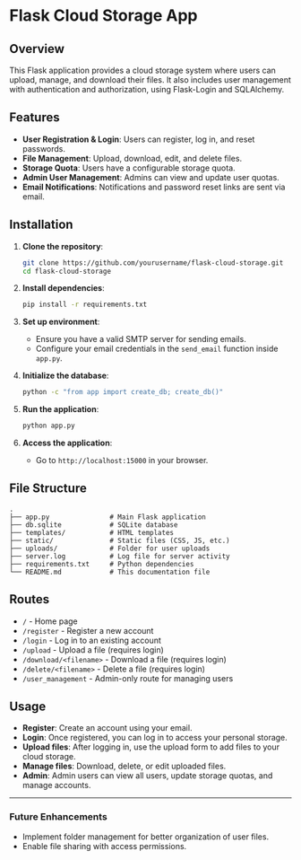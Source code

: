 
# Flask Cloud Storage App

## Overview

This Flask application provides a cloud storage system where users can upload, manage, and download their files. It also includes user management with authentication and authorization, using Flask-Login and SQLAlchemy.

## Features

- **User Registration & Login**: Users can register, log in, and reset passwords.
- **File Management**: Upload, download, edit, and delete files.
- **Storage Quota**: Users have a configurable storage quota.
- **Admin User Management**: Admins can view and update user quotas.
- **Email Notifications**: Notifications and password reset links are sent via email.

## Installation

1. **Clone the repository**:
    ```bash
    git clone https://github.com/yourusername/flask-cloud-storage.git
    cd flask-cloud-storage
    ```

2. **Install dependencies**:
    ```bash
    pip install -r requirements.txt
    ```

3. **Set up environment**:
    - Ensure you have a valid SMTP server for sending emails.
    - Configure your email credentials in the `send_email` function inside `app.py`.

4. **Initialize the database**:
    ```bash
    python -c "from app import create_db; create_db()"
    ```

5. **Run the application**:
    ```bash
    python app.py
    ```

6. **Access the application**:
    - Go to `http://localhost:15000` in your browser.

## File Structure

```
.
├── app.py               # Main Flask application
├── db.sqlite            # SQLite database
├── templates/           # HTML templates
├── static/              # Static files (CSS, JS, etc.)
├── uploads/             # Folder for user uploads
├── server.log           # Log file for server activity
├── requirements.txt     # Python dependencies
└── README.md            # This documentation file
```

## Routes

- `/` - Home page
- `/register` - Register a new account
- `/login` - Log in to an existing account
- `/upload` - Upload a file (requires login)
- `/download/<filename>` - Download a file (requires login)
- `/delete/<filename>` - Delete a file (requires login)
- `/user_management` - Admin-only route for managing users

## Usage

- **Register**: Create an account using your email.
- **Login**: Once registered, you can log in to access your personal storage.
- **Upload files**: After logging in, use the upload form to add files to your cloud storage.
- **Manage files**: Download, delete, or edit uploaded files.
- **Admin**: Admin users can view all users, update storage quotas, and manage accounts.

---

### Future Enhancements

- Implement folder management for better organization of user files.
- Enable file sharing with access permissions.

